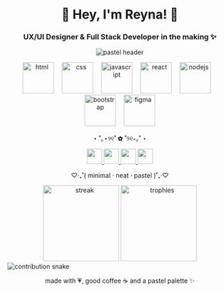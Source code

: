 <h1 align="center">🌸 Hey, I'm Reyna! 💖</h1>
<h3 align="center">UX/UI Designer & Full Stack Developer in the making ✨</h3>

<!-- Encabezado con gradiente pastel (opcional) -->
<p align="center">
  <img src="https://capsule-render.vercel.app/api?type=soft&color=f5c0cf&text=Reyna%20%7C%20UX%2FUI%20%26%20Full%20Stack&fontColor=86294e&fontSize=38&animation=fadeIn&height=100&desc=Design%20with%20heart%20%26%20clarity&descAlignY=75&descAlign=50" alt="pastel header" />
</p>

<!-- Skills: más grandes y centradas -->
<div align="center">
  <img src="https://skillicons.dev/icons?i=html" height="70" alt="html" />
  <img width="10" />
  <img src="https://skillicons.dev/icons?i=css" height="70" alt="css" />
  <img width="10" />
  <img src="https://skillicons.dev/icons?i=js" height="70" alt="javascript" />
  <img width="10" />
  <img src="https://skillicons.dev/icons?i=react" height="70" alt="react" />
  <img width="10" />
  <img src="https://skillicons.dev/icons?i=nodejs" height="70" alt="nodejs" />
  <img width="10" />
  <img src="https://skillicons.dev/icons?i=bootstrap" height="70" alt="bootstrap" />
  <img width="10" />
  <img src="https://skillicons.dev/icons?i=figma" height="70" alt="figma" />
</div>

<!-- Separador cute sin <hr> -->
<p align="center">⋆ ˚｡⋆୨୧˚ ✿ ˚୨୧⋆｡˚ ⋆</p>


<div align="center">
  <a href="https://www.linkedin.com/in/TU-LINK">
    <img src="https://img.shields.io/static/v1?message=LinkedIn&logo=linkedin&label=&color=f5c0cf&logoColor=white&style=for-the-badge" height="34" />
  </a>
  <a href="https://dribbble.com/TU-LINK">
    <img src="https://img.shields.io/static/v1?message=Dribbble&logo=dribbble&label=&color=cf3476&logoColor=white&style=for-the-badge" height="34" />
  </a>
  <a href="https://www.behance.net/TU-LINK">
    <img src="https://img.shields.io/static/v1?message=Behance&logo=behance&label=&color=86294e&logoColor=white&style=for-the-badge" height="34" />
  </a>
  <a href="https://tu-portafolio.com">
    <img src="https://img.shields.io/static/v1?message=Portfolio&logo=vercel&label=&color=f28dac&logoColor=white&style=for-the-badge" height="34" />
  </a>
</div>

<p align="center">♡‧₊˚( minimal · neat · pastel )˚₊‧♡</p>

<!-- Stats más grandes -->
<div align="center">
  <img src="https://streak-stats.demolab.com?user=up220187&theme=rose_pine&hide_border=true&border_radius=12&date_format=M%20j[,]%20Y" height="170" alt="streak" />
  <img src="https://github-profile-trophy.vercel.app/?username=up220187&row=1&column=6&margin-w=10&margin-h=10&no-bg=true&no-frame=true&theme=dracula" height="170" alt="trophies" />
</div>

<!-- Snake / Pac-Man (elige uno y configura el workflow) -->
<!-- Snake (recomendado): -->
<picture>
  <source media="(prefers-color-scheme: dark)" srcset="https://raw.githubusercontent.com/up220187/up220187/output/snake-dark.svg">
  <img alt="contribution snake" src="https://raw.githubusercontent.com/up220187/up220187/output/snake.svg">
</picture>

<!-- Si prefieres Pac-Man, sustituye el bloque anterior por este
<picture>
  <source media="(prefers-color-scheme: dark)" srcset="https://raw.githubusercontent.com/up220187/up220187/output/pacman-contribution-graph-dark.svg">
  <img alt="pacman contribution graph" src="https://raw.githubusercontent.com/up220187/up220187/output/pacman-contribution-graph.svg">
</picture>
-->

<!-- Footer cute -->
<p align="center">made with 💗, good coffee ☕ and a pastel palette ✨</p>

